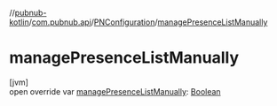 //[pubnub-kotlin](../../../index.md)/[com.pubnub.api](../index.md)/[PNConfiguration](index.md)/[managePresenceListManually](manage-presence-list-manually.md)

# managePresenceListManually

[jvm]\
open override var [managePresenceListManually](manage-presence-list-manually.md): [Boolean](https://kotlinlang.org/api/latest/jvm/stdlib/kotlin/-boolean/index.html)
